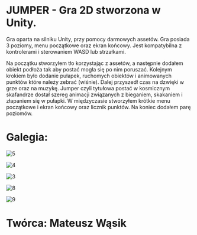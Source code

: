 <h1>  JUMPER - Gra 2D stworzona w Unity.</h1>

Gra oparta na silniku Unity, przy pomocy darmowych assetów.
Gra posiada 3 poziomy, menu początkowe oraz ekran końcowy. Jest kompatybilna z kontrolerami i sterowaniem WASD lub strzałkami.

Na początku stworzyłem tło korzystając z assetów, a następnie dodałem obiekt podłoża tak aby postać mogła się po nim poruszać.
Kolejnym krokiem było dodanie pułapek, ruchomych obiektów i animowanych punktów które należy zebrać (wiśnie).
Dalej przyszedł czas na dzwięki w grze oraz na muzykę. Jumper czyli tytułowa postać w kosmicznym skafandrze dostał szereg animacji związanych z bieganiem, skakaniem i złapaniem się w pułapki.
W międzyczasie stworzyłem krótkie menu początkowe i ekran końcowy oraz licznik punktów. Na koniec dodałem parę poziomów.

<h1>Galegia:</h1>


![5](https://github.com/Mateusz-Wasik/Jumper/assets/130405397/3963d698-9e0e-4f3a-90cb-89ae2294c688)

![4](https://github.com/Mateusz-Wasik/Jumper/assets/130405397/27516f81-4164-41cf-a75c-b13fc7e89751)

![3](https://github.com/Mateusz-Wasik/Jumper/assets/130405397/8c7bc549-dc74-40e7-9a3a-db69bed5b763)

![8](https://github.com/Mateusz-Wasik/Jumper/assets/130405397/4701889e-7c6d-4b1c-9e0b-94b39598abce)

![9](https://github.com/Mateusz-Wasik/Jumper/assets/130405397/3ca65e0c-1b83-41f5-aa50-684436a78f02)


<h1>Twórca: Mateusz Wąsik </h1>


